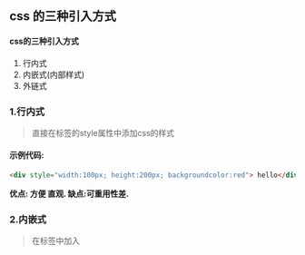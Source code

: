 ## css 的三种引入方式

#### css的三种引入方式

1. 行内式
2. 内嵌式(内部样式)
3. 外链式



### 1.行内式

> 直接在标签的style属性中添加css的样式

#### 示例代码:

```html
<div style="width:100px; height:200px; backgroundcolor:red"> hello</div>
```

__优点: 方便 直观.	缺点:可重用性差.__



### 2.内嵌式

> 在<head>标签中加入<style>标签,在<style>标签中编写css代码

#### 示例代码:

```css
<head>
	<style type="text/css">
	h3{
		color:red;	
	}
	</style>
</head>
```

__优点: 在同一个页面内部便于复用和维护.  	缺点: 在多个页面之间的可重用性不够高__



### 3.外链式

> 将css代码写在一个单独的.css文件中,在<head>标签中使用<link>标签直接引入该文件到页面中

#### 示例代码:

```html
<link rel="stylesheet" type="text/css" herf="css/main.css">
```

__优点:使得css样式与html页面分离,便于整个页面系统的规划和维护,可重用性高. 	缺点:css代码由于分离到单独的css文件中,容易出现css代码过于集中,若维护不当则极容易造成混乱__

 